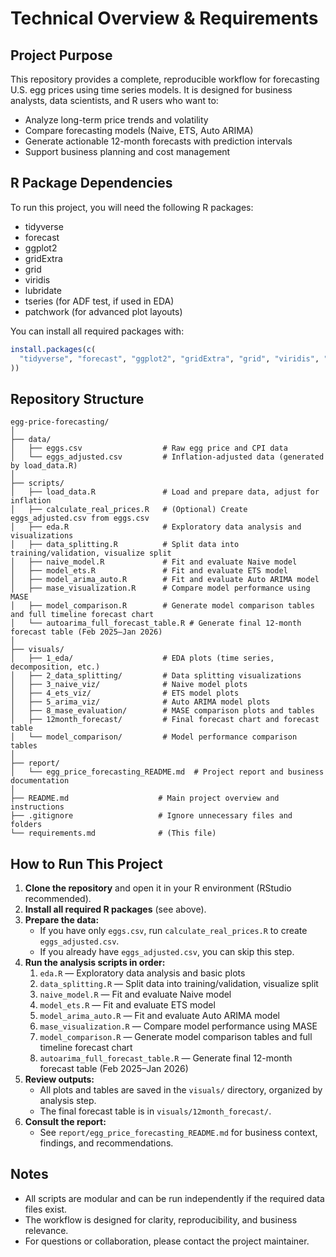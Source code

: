 # Technical Overview & Requirements

## Project Purpose
This repository provides a complete, reproducible workflow for forecasting U.S. egg prices using time series models. It is designed for business analysts, data scientists, and R users who want to:
- Analyze long-term price trends and volatility
- Compare forecasting models (Naive, ETS, Auto ARIMA)
- Generate actionable 12-month forecasts with prediction intervals
- Support business planning and cost management

## R Package Dependencies
To run this project, you will need the following R packages:

- tidyverse
- forecast
- ggplot2
- gridExtra
- grid
- viridis
- lubridate
- tseries (for ADF test, if used in EDA)
- patchwork (for advanced plot layouts)

You can install all required packages with:
```r
install.packages(c(
  "tidyverse", "forecast", "ggplot2", "gridExtra", "grid", "viridis", "lubridate", "tseries", "patchwork"
))
```

## Repository Structure
```
egg-price-forecasting/
│
├── data/
│   ├── eggs.csv                  # Raw egg price and CPI data
│   └── eggs_adjusted.csv         # Inflation-adjusted data (generated by load_data.R)
│
├── scripts/
│   ├── load_data.R               # Load and prepare data, adjust for inflation
│   ├── calculate_real_prices.R   # (Optional) Create eggs_adjusted.csv from eggs.csv
│   ├── eda.R                     # Exploratory data analysis and visualizations
│   ├── data_splitting.R          # Split data into training/validation, visualize split
│   ├── naive_model.R             # Fit and evaluate Naive model
│   ├── model_ets.R               # Fit and evaluate ETS model
│   ├── model_arima_auto.R        # Fit and evaluate Auto ARIMA model
│   ├── mase_visualization.R      # Compare model performance using MASE
│   ├── model_comparison.R        # Generate model comparison tables and full timeline forecast chart
│   └── autoarima_full_forecast_table.R # Generate final 12-month forecast table (Feb 2025–Jan 2026)
│
├── visuals/
│   ├── 1_eda/                    # EDA plots (time series, decomposition, etc.)
│   ├── 2_data_splitting/         # Data splitting visualizations
│   ├── 3_naive_viz/              # Naive model plots
│   ├── 4_ets_viz/                # ETS model plots
│   ├── 5_arima_viz/              # Auto ARIMA model plots
│   ├── 8_mase_evaluation/        # MASE comparison plots and tables
│   ├── 12month_forecast/         # Final forecast chart and forecast table
│   └── model_comparison/         # Model performance comparison tables
│
├── report/
│   └── egg_price_forecasting_README.md  # Project report and business documentation
│
├── README.md                    # Main project overview and instructions
├── .gitignore                   # Ignore unnecessary files and folders
└── requirements.md              # (This file)
```

## How to Run This Project

1. **Clone the repository** and open it in your R environment (RStudio recommended).
2. **Install all required R packages** (see above).
3. **Prepare the data:**
   - If you have only `eggs.csv`, run `calculate_real_prices.R` to create `eggs_adjusted.csv`.
   - If you already have `eggs_adjusted.csv`, you can skip this step.
4. **Run the analysis scripts in order:**
   1. `eda.R` — Exploratory data analysis and basic plots
   2. `data_splitting.R` — Split data into training/validation, visualize split
   3. `naive_model.R` — Fit and evaluate Naive model
   4. `model_ets.R` — Fit and evaluate ETS model
   5. `model_arima_auto.R` — Fit and evaluate Auto ARIMA model
   6. `mase_visualization.R` — Compare model performance using MASE
   7. `model_comparison.R` — Generate model comparison tables and full timeline forecast chart
   8. `autoarima_full_forecast_table.R` — Generate final 12-month forecast table (Feb 2025–Jan 2026)
5. **Review outputs:**
   - All plots and tables are saved in the `visuals/` directory, organized by analysis step.
   - The final forecast table is in `visuals/12month_forecast/`.
6. **Consult the report:**
   - See `report/egg_price_forecasting_README.md` for business context, findings, and recommendations.

## Notes
- All scripts are modular and can be run independently if the required data files exist.
- The workflow is designed for clarity, reproducibility, and business relevance.
- For questions or collaboration, please contact the project maintainer. 